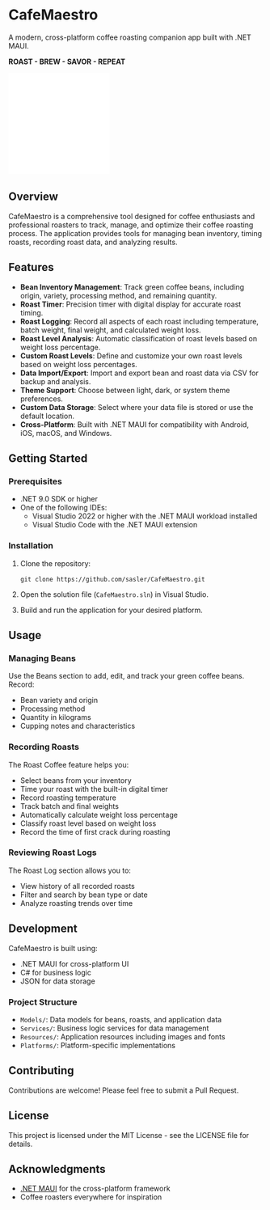 # CafeMaestro

A modern, cross-platform coffee roasting companion app built with .NET MAUI.

**ROAST - BREW - SAVOR - REPEAT**

![CafeMaestro Logo](CafeMaestro/Resources/Images/cafemaestro_logo.svg)

## Overview

CafeMaestro is a comprehensive tool designed for coffee enthusiasts and professional roasters to track, manage, and optimize their coffee roasting process. The application provides tools for managing bean inventory, timing roasts, recording roast data, and analyzing results.

## Features

- **Bean Inventory Management**: Track green coffee beans, including origin, variety, processing method, and remaining quantity.
- **Roast Timer**: Precision timer with digital display for accurate roast timing.
- **Roast Logging**: Record all aspects of each roast including temperature, batch weight, final weight, and calculated weight loss.
- **Roast Level Analysis**: Automatic classification of roast levels based on weight loss percentage.
- **Custom Roast Levels**: Define and customize your own roast levels based on weight loss percentages.
- **Data Import/Export**: Import and export bean and roast data via CSV for backup and analysis.
- **Theme Support**: Choose between light, dark, or system theme preferences.
- **Custom Data Storage**: Select where your data file is stored or use the default location.
- **Cross-Platform**: Built with .NET MAUI for compatibility with Android, iOS, macOS, and Windows.

## Getting Started

### Prerequisites

- .NET 9.0 SDK or higher
- One of the following IDEs:
  - Visual Studio 2022 or higher with the .NET MAUI workload installed
  - Visual Studio Code with the .NET MAUI extension

### Installation

1. Clone the repository:
   ```
   git clone https://github.com/sasler/CafeMaestro.git
   ```

2. Open the solution file (`CafeMaestro.sln`) in Visual Studio.

3. Build and run the application for your desired platform.

## Usage

### Managing Beans

Use the Beans section to add, edit, and track your green coffee beans. Record:
- Bean variety and origin
- Processing method
- Quantity in kilograms
- Cupping notes and characteristics

### Recording Roasts

The Roast Coffee feature helps you:
- Select beans from your inventory
- Time your roast with the built-in digital timer
- Record roasting temperature
- Track batch and final weights
- Automatically calculate weight loss percentage
- Classify roast level based on weight loss
- Record the time of first crack during roasting

### Reviewing Roast Logs

The Roast Log section allows you to:
- View history of all recorded roasts
- Filter and search by bean type or date
- Analyze roasting trends over time

## Development

CafeMaestro is built using:
- .NET MAUI for cross-platform UI
- C# for business logic
- JSON for data storage

### Project Structure

- `Models/`: Data models for beans, roasts, and application data
- `Services/`: Business logic services for data management
- `Resources/`: Application resources including images and fonts
- `Platforms/`: Platform-specific implementations

## Contributing

Contributions are welcome! Please feel free to submit a Pull Request.

## License

This project is licensed under the MIT License - see the LICENSE file for details.

## Acknowledgments

- [.NET MAUI](https://dotnet.microsoft.com/apps/maui) for the cross-platform framework
- Coffee roasters everywhere for inspiration
